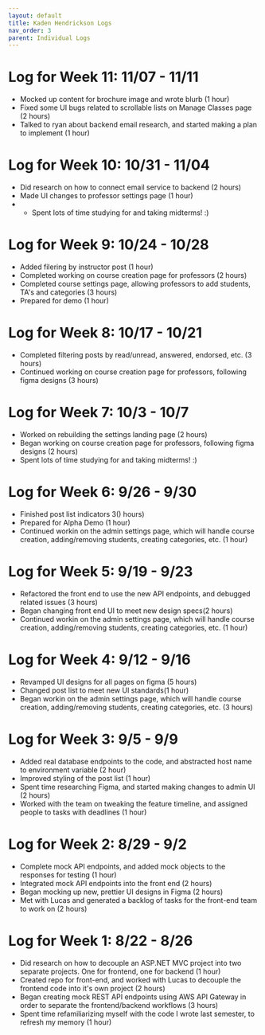 ```yaml
---
layout: default
title: Kaden Hendrickson Logs
nav_order: 3
parent: Individual Logs
---
```

# Log for Week 11:  11/07 - 11/11
- Mocked up content for brochure image and wrote blurb (1 hour)
- Fixed some UI bugs related to scrollable lists on Manage Classes page (2 hours)
- Talked to ryan about backend email research, and started making a plan to implement (1 hour)

# Log for Week 10:  10/31 - 11/04
- Did research on how to connect email service to backend (2 hours)
- Made UI changes to professor settings page (1 hour)
- - Spent lots of time studying for and taking midterms! :) 

# Log for Week 9:  10/24 - 10/28
- Added filering by instructor post (1 hour)
- Completed working on course creation page for professors (2 hours)
- Completed course settings page, allowing professors to add students, TA's and categories (3 hours)
- Prepared for demo (1 hour)

# Log for Week 8:  10/17 - 10/21
- Completed filtering posts by read/unread, answered, endorsed, etc. (3 hours)
- Continued working on course creation page for professors, following figma designs (3 hours)

# Log for Week 7:  10/3 - 10/7
- Worked on rebuilding the settings landing page (2 hours)
- Began working on course creation page for professors, following figma designs (2 hours)
- Spent lots of time studying for and taking midterms! :) 

# Log for Week 6:  9/26 - 9/30
- Finished post list indicators 3() hours)
- Prepared for Alpha Demo (1 hour)
- Continued workin on the admin settings page, which will handle course creation, adding/removing students, creating categories, etc. (1 hour)

# Log for Week 5:  9/19 - 9/23
- Refactored the front end to use the new API endpoints, and debugged related issues (3 hours)
- Began changing front end UI to meet new design specs(2 hours)
- Continued workin on the admin settings page, which will handle course creation, adding/removing students, creating categories, etc. (1 hour)

# Log for Week 4:  9/12 - 9/16
- Revamped UI designs for all pages on figma (5 hours)
- Changed post list to meet new UI standards(1 hour)
- Began workin on the admin settings page, which will handle course creation, adding/removing students, creating categories, etc. (3 hours)

# Log for Week 3:  9/5 - 9/9
- Added real database endpoints to the code, and abstracted host name to environment variable (2 hour)
- Improved styling of the post list (1 hour)
- Spent time researching Figma, and started making changes to admin UI (2 hours)
- Worked with the team on tweaking the feature timeline, and assigned people to tasks with deadlines (1 hour)

# Log for Week 2:  8/29 - 9/2
- Complete mock API endpoints, and added mock objects to the responses for testing (1 hour)
- Integrated mock API endpoints into the front end (2 hours)
- Began mocking up new, prettier UI designs in Figma (2 hours)
- Met with Lucas and generated a backlog of tasks for the front-end team to work on (2 hours)

# Log for Week 1:  8/22 - 8/26
-  Did research on how to decouple an ASP.NET MVC project into two separate projects. One for frontend, one for backend (1 hour)
-  Created repo for front-end, and worked with Lucas to decouple the frontend code into it's own project (2 hours)
-  Began creating mock REST API endpoints using AWS API Gateway in order to separate the frontend/backend workflows (3 hours)
-  Spent time refamiliarizing myself with the code I wrote last semester, to refresh my memory (1 hour) 

